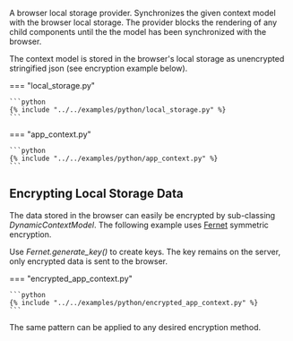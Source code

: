 A browser local storage provider. Synchronizes the given context model with the browser local storage. The
provider blocks the rendering of any child components until the the model has been 
synchronized with the browser.

The context model is stored in the browser's local storage as unencrypted stringified json (see encryption example below).

=== "local_storage.py"

    ```python
    {% include "../../examples/python/local_storage.py" %}
    ```

=== "app_context.py"

    ```python
    {% include "../../examples/python/app_context.py" %}
    ```

## Encrypting Local Storage Data

The data stored in the browser can easily be encrypted by sub-classing *DynamicContextModel*. The 
following example uses [Fernet] symmetric encryption. 

Use *Fernet.generate_key()* to create keys. The key remains on the server, only encrypted 
data is sent to the browser.

=== "encrypted_app_context.py"

    ```python
    {% include "../../examples/python/encrypted_app_context.py" %}
    ```

The same pattern can be applied to any desired encryption method.

[Fernet]: https://cryptography.io/en/latest/fernet/